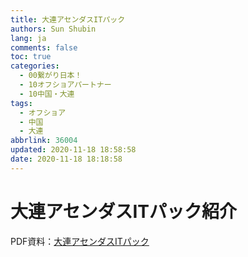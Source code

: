 ```yaml
---
title: 大連アセンダスITパック
authors: Sun Shubin
lang: ja
comments: false
toc: true
categories:
  - 00繋がり日本！
  - 10オフショアパートナー
  - 10中国・大連
tags:
  - オフショア
  - 中国
  - 大連
abbrlink: 36004
updated: 2020-11-18 18:58:58
date: 2020-11-18 18:18:58
---
```


# 大連アセンダスITパック紹介

PDF資料：<a href="./Dalian ascendas IT Park.pdf" title="大連アセンダスITパックの紹介" target="_blank">大連アセンダスITパック</a>




